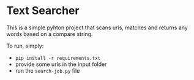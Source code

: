 # Text Searcher

This is a simple pyhton project that scans urls, matches and returns any words based on a compare string.

To run, simply:
 - `pip install -r requirements.txt`
 - provide some urls in the input folder
 - run the `search-job.py` file
